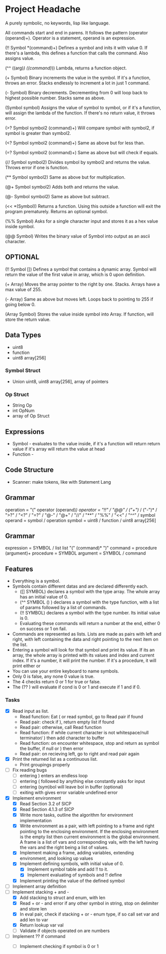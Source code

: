 # Project Headache

A purely symbolic, no keywords, lisp like language.

All commands start and end in parens. It follows the pattern (operator (operand)+). Operator is a statement, operand is an expression.

(!! Symbol *(command)+) Defines a symbol and inits it with value 0. If there's a lambda, this defines a function that calls the command. Also assigns value.

(^^ ((arg)*) ((command)*)) Lambda, returns a function object.

(+ Symbol) Binary increments the value in the symbol. If it's a function, throws an error. Stacks endlessly to increment a lot in just 1 command.

(- Symbol) Binary decrements. Decrementing from 0 will loop back to highest possible number. Stacks same as above.

(Symbol symbol) Assigns the value of symbol to symbol, or if it's a function, will assign the lambda of the function. If there's no return value, it throws error.

(>? Symbol symbol2 (command)+) Will compare symbol with symbol2, if symbol is greater than symbol2.

(<? Symbol symbol2 (command)+) Same as above but for less than.

(=? Symbol symbol2 (command)+) Same as above but will check if equals.

(// Symbol symbol2) Divides symbol by symbol2 and returns the value. Throws error if one is function.

(** Symbol symbol2) Same as above but for multiplication.

(@+ Symbol symbol2) Adds both and returns the value.

(@- Symbol symbol2) Same as above but subtract.

(<< *(Symbol)) Returns a function. Using this outside a function will exit the program prematurely. Returns an optional symbol.

(%% Symbol) Asks for a single character input and stores it as a hex value inside symbol.

(@@ Symbol) Writes the binary value of Symbol into output as an ascii character.

## OPTIONAL

(!! Symbol []) Defines a symbol that contains a dynamic array. Symbol will return the value of the first value in array, which is 0 upon definition.

(+ Array) Moves the array pointer to the right by one. Stacks. Arrays have a max value of 255.

(- Array) Same as above but moves left. Loops back to pointing to 255 if going below 0.

(Array Symbol) Stores the value inside symbol into Array. If function, will store the return value.

## Data Types
  - uint8
  - function
  - uint8 array[256]

### Symbol Struct
  - Union uint8, uint8 array[256], array of pointers

### Op Struct
  - String Op
  - int OpNum
  - array of Op Struct

## Expressions
  - Symbol - evaluates to the value inside, if it's a function will return return value if it's array will return the value at head
  - Function -

## Code Structure
  - Scanner: make tokens, like with Statement Lang

## Grammar

operation = "(" operator (operand)*)
operator = "!!" / "@@" / ("+")* / ("-")* / ">?" / "<?" / "=?" / "@-" / "@+" / "//" / "**" / "%%" / "<<" / "^^" / symbol
operand = symbol / operation
symbol = uint8 / function / uint8 array[256]

## Grammar

expression = SYMBOL / list
list "(" (command)* ")"
command = procedure (argument)+
procedure = SYMBOL
argument = SYMBOL / command

## Features
- Everything is a symbol.
- Symbols contain different datas and are declared differently each.
    - ([] SYMBOL) declares a symbol with the type array. The whole array has an initial value of 0.
    - (^^ SYMBOL (<params>) <body>) declares a symbol with the type function, with a list of params followed by a list of commands.
    - (!! SYMBOL) declares a symbol with the type number. Its initial value is 0.
    - Evaluating these commands will return a number at the end, either 0 on success or 1 on fail.
- Commands are represented as lists. Lists are made as pairs with left and right, with left containing the data and right pointing to the next item on the list.
- Entering a symbol will look for that symbol and print its value. If its an array, the whole array is printed with its values and index and current index. If it's a number, it will print the number. If it's a procedure, it will print either <primitive proc> or <compound proc>
- You can use your entire keyboard to name symbols.
- Only 0 is false, any none 0 value is true.
- The 4 checks return 0 or 1 for true or false.
- The (?? <cond> <if> <else>) will evaluate if cond is 0 or 1 and execute <if> if 1 and <else> if 0.

### Tasks
- [x] Read input as list.
    - Read function: Eat ( or read symbol, go to Read pair if found
    - Read pair: check if ), return empty list if found
    - Read pair: otherwise, call Read function
    - Read function: if while current character is not whitespace/null terminator/ ) then add character to buffer
    - Read function: on encounter whitespace, stop and return as symbol the buffer, if null or ) then error
    - Read pair: on recieving left, go to right and read pair again
- [x] Print the returned list as a continuous list.
    - Print groupings properly
- [ ] Fix reading bugs
    - [ ] entering ) enters an endless loop
    - [ ] entering ( followed by anything else constantly asks for input
    - [ ] entering (sym)bol will leave bol in buffer (optional)
    - [ ] exiting with <C-c> gives error variable undefined error
- [x] Implement environment
    - [x] Read Section 3.2 of SICP
    - [x] Read Section 4.1.3 of SICP
    - [x] Write more tasks, outline the algorithm for environment implementation
    - [x] Write environment as a pair, with left pointing to a frame and right pointing to the enclosing environment. If the enclosing environment is the empty list then current environment is the global environment. A frame is a list of vars and corresponding vals, with the left having the vars and the right being a list of values.
    - [x] Implement making a frame, adding variables, extending environment, and looking up values
    - [x] Implement defining symbols, with initial value of 0.
        - [x] Implement symbol table and add !! to it.
        - [x] Implement evaluating of symbols and !! define
    - [x] Implement printing the value of the defined symbol
- [ ] Implement array definition
- [ ] Implement stacking + and -
    - [x] Add stacking to struct and enum, with len
    - [x] Read + or - and error if any other symbol in string, stop on delimiter and store len
    - [x] In eval pair, check if stacking + or - enum type, if so call set var and add len to var
    - [x] Return lookup var val
    - [ ] Validate if objects operated on are numbers
- [ ] Implement ?? if command
    - [ ] Implement checking if symbol is 0 or 1

